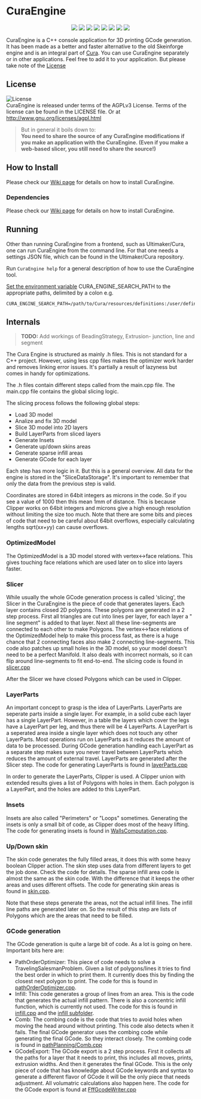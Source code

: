 # CuraEngine

<p align="center">
    <a href="https://github.com/Ultimaker/CuraEngine/actions/workflows/unit-test.yml" alt="Unit Tests">
        <img src="https://github.com/Ultimaker/CuraEngine/actions/workflows/unit-test.yml/badge.svg" /></a>
    <a href="https://github.com/Ultimaker/CuraEngine/actions/workflows/conan-package.yml" alt="Unit Tests">
        <img src="https://github.com/Ultimaker/CuraEngine/actions/workflows/conan-package.yml/badge.svg" /></a>
    <a href="https://github.com/Ultimaker/CuraEngine/issues" alt="Open Issues">
        <img src="https://img.shields.io/github/issues/ultimaker/curaengine" /></a>
    <a href="https://github.com/Ultimaker/CuraEngine/issues?q=is%3Aissue+is%3Aclosed" alt="Closed Issues">
        <img src="https://img.shields.io/github/issues-closed/ultimaker/curaengine?color=g" /></a>
    <a href="https://github.com/Ultimaker/CuraEngine/pulls" alt="Pull Requests">
        <img src="https://img.shields.io/github/issues-pr/ultimaker/curaengine" /></a>
    <a href="https://github.com/Ultimaker/CuraEngine/graphs/contributors" alt="Contributors">
        <img src="https://img.shields.io/github/contributors/ultimaker/curaengine" /></a>
    <a href="https://github.com/Ultimaker/CuraEngine" alt="Repo Size">
        <img src="https://img.shields.io/github/repo-size/ultimaker/curaengine?style=flat" /></a>
    <a href="https://github.com/Ultimaker/CuraEngine/blob/master/LICENSE" alt="License">
        <img src="https://img.shields.io/github/license/ultimaker/curaengine?style=flat" /></a>
</p>

CuraEngine is a C++ console application for 3D printing GCode generation. It has been made as a better and faster
alternative to the old Skeinforge engine and is an integral part of [Cura](https://github.com/ultimaker/Cura). You can
use CuraEngine separately or in other applications. Feel free to add it to your application. But please take
note of the [License](LICENSE)

## License

![License](https://img.shields.io/github/license/ultimaker/curaengine?style=flat)  
CuraEngine is released under terms of the AGPLv3 License. Terms of the license can be found in the LICENSE file. Or at
http://www.gnu.org/licenses/agpl.html

> But in general it boils down to:  
> **You need to share the source of any CuraEngine modifications if you make an application with the CuraEngine. (Even if
> you make a web-based slicer, you still need to share the source!)**

## How to Install

Please check our [Wiki page](https://github.com/Ultimaker/CuraEngine/wiki/Building-CuraEngine-From-Source) for details on how to install CuraEngine.

### Dependencies

Please check our [Wiki page](https://github.com/Ultimaker/CuraEngine/wiki/Dependencies) for details on how to install CuraEngine.

## Running

Other than running CuraEngine from a frontend, such as Ultimaker/Cura, one can run CuraEngine from the command line.
For that one needs a settings JSON file, which can be found in the Ultimaker/Cura repository.

Run `CuraEngine help` for a general description of how to use the CuraEngine tool.

[Set the environment variable](https://help.ubuntu.com/community/EnvironmentVariables) CURA_ENGINE_SEARCH_PATH to the
appropriate paths, delimited by a colon e.g.

```
CURA_ENGINE_SEARCH_PATH=/path/to/Cura/resources/definitions:/user/defined/path
```

## Internals

> **TODO:** Add workings of BeadingStrategy, Extrusion- junction, line and segment

The Cura Engine is structured as mainly .h files. This is not standard for a C++ project. However, using less cpp files
makes the optimizer work harder and removes linking error issues. It's partially a result of lazyness but comes in handy
for optimizations.

The .h files contain different steps called from the main.cpp file. The main.cpp file contains the global slicing logic.

The slicing process follows the following global steps:

* Load 3D model
* Analize and fix 3D model
* Slice 3D model into 2D layers
* Build LayerParts from sliced layers
* Generate Insets
* Generate up/down skins areas
* Generate sparse infill areas
* Generate GCode for each layer

Each step has more logic in it. But this is a general overview.
All data for the engine is stored in the "SliceDataStorage". It's important to remember that only the data from the
previous step is valid.

Coordinates are stored in 64bit integers as microns in the code. So if you see a value of 1000 then this mean 1mm of
distance. This is because Clipper works on 64bit integers and microns give a high enough resolution without limiting the
size too much. Note that there are some bits and pieces of code that need to be careful about 64bit overflows,
especially calculating lengths sqrt(x*x+y*y) can cause overflows.

### OptimizedModel

The OptimizedModel is a 3D model stored with vertex<->face relations. This gives touching face relations which are used
later on to slice into layers faster.

### Slicer

While usually the whole GCode generation process is called 'slicing', the Slicer in the CuraEngine is the piece of code
that generates layers. Each layer contains closed 2D polygons.
These polygons are generated in a 2 step process. First all triangles are cut into lines per layer, for each layer a "
line segment" is added to that layer.
Next all these line-segments are connected to each other to make Polygons. The vertex<->face relations of the
OptimizedModel help to make this process fast, as there is a huge chance that 2 connecting faces also make 2 connecting
line-segments.
This code also patches up small holes in the 3D model, so your model doesn't need to be a perfect Manifold. It also
deals with incorrect normals, so it can flip around line-segments to fit end-to-end.
The slicing code is found in [slicer.cpp](src/slicer.cpp)

After the Slicer we have closed Polygons which can be used in Clipper.

### LayerParts

An important concept to grasp is the idea of LayerParts. LayerParts are seperate parts inside a single layer. For
example, in a solid cube each layer has a single LayerPart. However, in a table the layers which cover the legs have a
LayerPart per leg, and thus there will be 4 LayerParts.
A LayerPart is a seperated area inside a single layer which does not touch any other LayerParts. Most operations run on
LayerParts as it reduces the amount of data to be processed. During GCode generation handling each LayerPart as a
separate step makes sure you never travel between LayerParts which reduces the amount of external travel.
LayerParts are generated after the Slicer step.
The code for generating LayerParts is found in [layerParts.cpp](src/layerPart.cpp)

In order to generate the LayerParts, Clipper is used. A Clipper union with extended results gives a list of Polygons
with holes in them. Each polygon is a LayerPart, and the holes are added to this LayerPart.

### Insets

Insets are also called "Perimeters" or "Loops" sometimes. Generating the insets is only a small bit of code, as Clipper
does most of the heavy lifting.
The code for generating insets is found in [WallsComputation.cpp](src/WallsComputation.cpp).

### Up/Down skin

The skin code generates the fully filled areas, it does this with some heavy boolean Clipper action. The skin step uses
data from different layers to get the job done. Check the code for details.
The sparse infill area code is almost the same as the skin code. With the difference that it keeps the other areas and
uses different offsets.
The code for generating skin areas is found in [skin.cpp](src/skin.cpp).

Note that these steps generate the areas, not the actual infill lines. The infill line paths are generated later on. So
the result of this step are lists of Polygons which are the areas that need to be filled.

### GCode generation

The GCode generation is quite a large bit of code. As a lot is going on here. Important bits here are:

* PathOrderOptimizer: This piece of code needs to solve a TravelingSalesmanProblem. Given a list of polygons/lines it
  tries to find the best order in which to print them. It currently does this by finding the closest next polygon to
  print. The code for this is found in [pathOrderOptimizer.cpp](src/pathOrderOptimizer.cpp).
* Infill: This code generates a group of lines from an area. This is the code that generates the actual infill pattern.
  There is also a concentric infill function, which is currently not used. The code for this is found
  in [infill.cpp](src/infill.cpp) and the [infill subfolder](src/infill/).
* Comb: The combing code is the code that tries to avoid holes when moving the head around without printing. This code
  also detects when it fails. The final GCode generator uses the combing code while generating the final GCode. So they
  interact closely. The combing code is found in [pathPlanning/Comb.cpp](src/pathPlanning/Comb.cpp)
* GCodeExport: The GCode export is a 2 step process. First it collects all the paths for a layer that it needs to print,
  this includes all moves, prints, extrusion widths. And then it generates the final GCode. This is the only piece of
  code that has knowledge about GCode keywords and syntax to generate a different flavor of GCode it will be the only
  piece that needs adjustment. All volumatric calculations also happen here. The code for the GCode export is found
  at [FffGcodeWriter.cpp](src/FffGcodeWriter.cpp)
